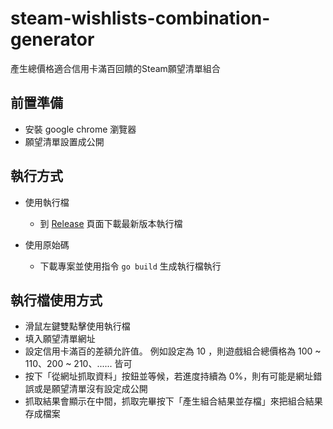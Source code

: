 # steam-wishlists-combination-generator
產生總價格適合信用卡滿百回饋的Steam願望清單組合

## 前置準備
- 安裝 google chrome 瀏覽器
- 願望清單設置成公開

## 執行方式
- 使用執行檔
    - 到 [Release](https://github.com/marktwtn/steam-wishlists-combination-generator/releases) 頁面下載最新版本執行檔

- 使用原始碼
  - 下載專案並使用指令 `go build` 生成執行檔執行

## 執行檔使用方式
- 滑鼠左鍵雙點擊使用執行檔
- 填入願望清單網址
- 設定信用卡滿百的差額允許值。
  例如設定為 10 ，則遊戲組合總價格為 100 ~ 110、200 ~ 210、...... 皆可
- 按下「從網址抓取資料」按鈕並等候，若進度持續為 0%，則有可能是網址錯誤或是願望清單沒有設定成公開
- 抓取結果會顯示在中間，抓取完畢按下「產生組合結果並存檔」來把組合結果存成檔案
